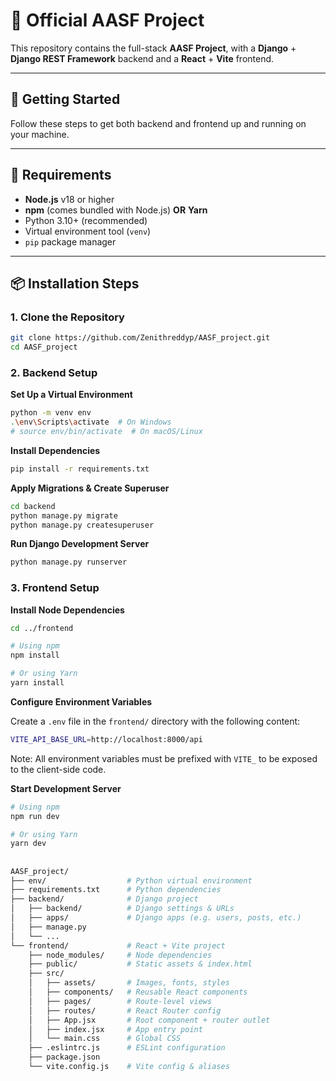 # 🧠 Official AASF Project

This repository contains the full-stack **AASF Project**, with a **Django** + **Django REST Framework** backend and a **React** + **Vite** frontend.

---

## 🚀 Getting Started

Follow these steps to get both backend and frontend up and running on your machine.

---

## 🔧 Requirements

- **Node.js** v18 or higher  
- **npm** (comes bundled with Node.js) **OR** **Yarn**
- Python 3.10+ (recommended)
- Virtual environment tool (`venv`)
- `pip` package manager

---

## 📦 Installation Steps

### 1. Clone the Repository

```bash
git clone https://github.com/Zenithreddyp/AASF_project.git
cd AASF_project
```

### 2. Backend Setup

  **Set Up a Virtual Environment**

```bash
python -m venv env
.\env\Scripts\activate  # On Windows
# source env/bin/activate  # On macOS/Linux
```

  **Install Dependencies**

```bash
pip install -r requirements.txt
```
  **Apply Migrations & Create Superuser**

```Bash
cd backend
python manage.py migrate
python manage.py createsuperuser
```

  **Run Django Development Server**
    
```bash
python manage.py runserver
```

### 3. Frontend Setup

  **Install Node Dependencies**

```bash
cd ../frontend

# Using npm
npm install

# Or using Yarn
yarn install
```
  **Configure Environment Variables**
  
Create a `.env` file in the `frontend/` directory with the following content:

```Bash
VITE_API_BASE_URL=http://localhost:8000/api
```
Note: All environment variables must be prefixed with `VITE_` to be exposed to the client-side code.

  **Start Development Server**
    
```bash
# Using npm
npm run dev

# Or using Yarn
yarn dev
```


##
```bash
AASF_project/
├── env/                  # Python virtual environment
├── requirements.txt      # Python dependencies
├── backend/              # Django project
│   ├── backend/          # Django settings & URLs
│   ├── apps/             # Django apps (e.g. users, posts, etc.)
│   ├── manage.py
│   └── ...
└── frontend/             # React + Vite project
    ├── node_modules/     # Node dependencies
    ├── public/           # Static assets & index.html
    ├── src/
    │   ├── assets/       # Images, fonts, styles
    │   ├── components/   # Reusable React components
    │   ├── pages/        # Route-level views
    │   ├── routes/       # React Router config
    │   ├── App.jsx       # Root component + router outlet
    │   ├── index.jsx     # App entry point
    │   └── main.css      # Global CSS
    ├── .eslintrc.js      # ESLint configuration
    ├── package.json
    └── vite.config.js    # Vite config & aliases
```

